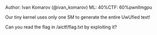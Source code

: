 Author: Ivan Komarov (@ivan_komarov)
ML: 40%CTF: 60%pwnllmgpu

Our tiny kernel uses only one SM to generate
the entire UwUfied text!

Can you read the flag in /aictf/flag.txt by exploiting it?
